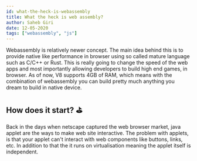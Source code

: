 ```yaml
---
id: what-the-heck-is-webassembly
title: What the heck is web assembly?
author: Saheb Giri
date: 12-05-2020
tags: ["webassembly", "js"]
---
```


Webassembly is relatively newer concept. The main idea behind this is to provide native like performance in browser using so called mature language such as C/C++ or Rust. This is really going to change the speed of the web apps and most importantly allowing developers to build high end games, in browser. As of now, V8 supports 4GB of RAM, which means with the combination of webassembly you can build pretty much anything you dream to build in native device.
 
## How does it start? ⛳

Back in the days when netscape captured the web browser market, java applet are the ways to make web site interactive. The problem with applets, is that your applet can't interact with web components like buttons, links, etc. In addition to that the it runs on virtualisation meaning the applet itself is independent. 
